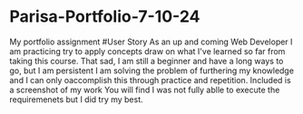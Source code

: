 # Parisa-Portfolio-7-10-24
My portfolio assignment 
#User Story
As an up and coming Web Developer I am practicing try to apply concepts draw on what I've learned so far from taking this course. That sad, I am still a beginner and have a long ways to go, but I am persistent
I am solving the problem of furthering my knowledge and I can only oaccomplish this through practice and repetition.
Included is a screenshot of my work 
You will find I was not fully ablle to execute the requiremenets but I did try my best. 
